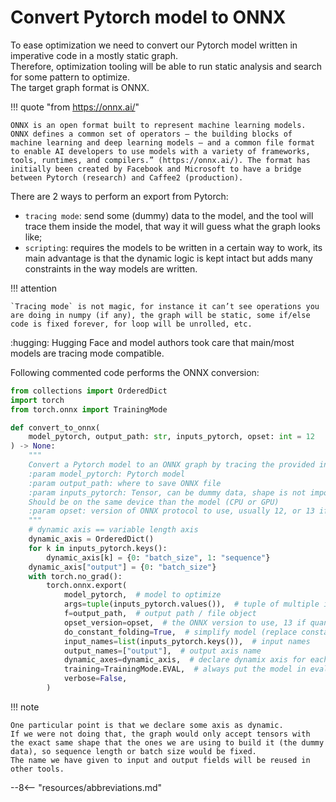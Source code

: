 # Convert Pytorch model to ONNX

To ease optimization we need to convert our Pytorch model written in imperative code in a mostly static graph.  
Therefore, optimization tooling will be able to run static analysis and search for some pattern to optimize.  
The target graph format is ONNX.

!!! quote "from https://onnx.ai/"

    ONNX is an open format built to represent machine learning models. ONNX defines a common set of operators — the building blocks of machine learning and deep learning models — and a common file format to enable AI developers to use models with a variety of frameworks, tools, runtimes, and compilers.” (https://onnx.ai/). The format has initially been created by Facebook and Microsoft to have a bridge between Pytorch (research) and Caffee2 (production).

There are 2 ways to perform an export from Pytorch:

- `tracing mode`: send some (dummy) data to the model, and the tool will trace them inside the model, that way it will guess what the graph looks like;
- `scripting`: requires the models to be written in a certain way to work, its main advantage is that the dynamic logic is kept intact but adds many constraints in the way models are written.

!!! attention

    `Tracing mode` is not magic, for instance it can’t see operations you are doing in numpy (if any), the graph will be static, some if/else code is fixed forever, for loop will be unrolled, etc. 

:hugging: Hugging Face and model authors took care that main/most models are tracing mode compatible.

Following commented code performs the ONNX conversion:

```py linenums="1" hl_lines="17 18 19 20 30"
from collections import OrderedDict
import torch
from torch.onnx import TrainingMode

def convert_to_onnx(
    model_pytorch, output_path: str, inputs_pytorch, opset: int = 12
) -> None:
    """
    Convert a Pytorch model to an ONNX graph by tracing the provided input inside the Pytorch code.
    :param model_pytorch: Pytorch model
    :param output_path: where to save ONNX file
    :param inputs_pytorch: Tensor, can be dummy data, shape is not important as we declare all axes as dynamic.
    Should be on the same device than the model (CPU or GPU)
    :param opset: version of ONNX protocol to use, usually 12, or 13 if you use per channel quantized model
    """
    # dynamic axis == variable length axis
    dynamic_axis = OrderedDict()
    for k in inputs_pytorch.keys():
        dynamic_axis[k] = {0: "batch_size", 1: "sequence"}
    dynamic_axis["output"] = {0: "batch_size"}
    with torch.no_grad():
        torch.onnx.export(
            model_pytorch,  # model to optimize
            args=tuple(inputs_pytorch.values()),  # tuple of multiple inputs
            f=output_path,  # output path / file object
            opset_version=opset,  # the ONNX version to use, 13 if quantized model, 12 for not quantized ones
            do_constant_folding=True,  # simplify model (replace constant expressions)
            input_names=list(inputs_pytorch.keys()),  # input names
            output_names=["output"],  # output axis name
            dynamic_axes=dynamic_axis,  # declare dynamix axis for each input / output
            training=TrainingMode.EVAL,  # always put the model in evaluation mode
            verbose=False,
        )
```

!!! note

    One particular point is that we declare some axis as dynamic.  
    If we were not doing that, the graph would only accept tensors with the exact same shape that the ones we are using to build it (the dummy data), so sequence length or batch size would be fixed.  
    The name we have given to input and output fields will be reused in other tools.

--8<-- "resources/abbreviations.md"